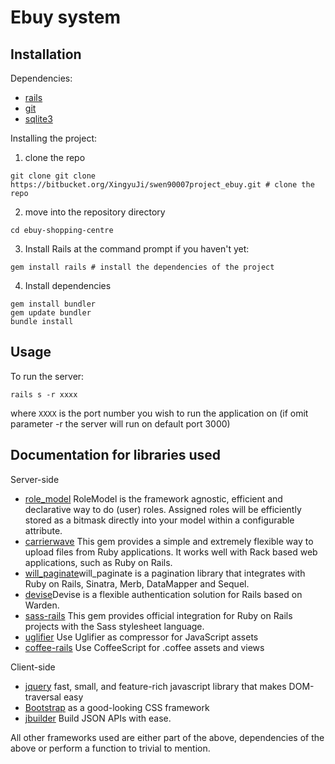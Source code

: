 # Ebuy system

## Installation

Dependencies:
- [rails](http://http://rubyonrails.org/)
- [git](http://git-scm.com/)
- [sqlite3](https://sqlite.org/)

Installing the project:
1. clone the repo
```
git clone git clone https://bitbucket.org/XingyuJi/swen90007project_ebuy.git # clone the repo
```
2. move into the repository directory
```
cd ebuy-shopping-centre
```
3. Install Rails at the command prompt if you haven't yet:
```
gem install rails # install the dependencies of the project
```
4. Install dependencies
```
gem install bundler
gem update bundler
bundle install
```
## Usage

To run the server:
```
rails s -r xxxx
```
where `XXXX` is the port number you wish to run the application on (if omit parameter -r the server will run on default port 3000)

## Documentation for libraries used

Server-side

- [role_model](https://github.com/martinrehfeld/role_model) RoleModel is the framework agnostic, efficient and declarative way to do (user) roles. Assigned roles will be efficiently stored as a bitmask directly into your model within a configurable attribute.
- [carrierwave](https://github.com/carrierwaveuploader/carrierwave) This gem provides a simple and extremely flexible way to upload files from Ruby applications. It works well with Rack based web applications, such as Ruby on Rails.
- [will_paginate](https://github.com/mislav/will_paginate)will_paginate is a pagination library that integrates with Ruby on Rails, Sinatra, Merb, DataMapper and Sequel.
- [devise](https://github.com/plataformatec/devise)Devise is a flexible authentication solution for Rails based on Warden.
- [sass-rails](https://github.com/rails/sass-rails) This gem provides official integration for Ruby on Rails projects with the Sass stylesheet language.
- [uglifier](https://github.com/lautis/uglifier) Use Uglifier as compressor for JavaScript assets
- [coffee-rails](https://github.com/rails/coffee-rails) Use CoffeeScript for .coffee assets and views

Client-side

- [jquery](http://jquery.com/) fast, small, and feature-rich javascript library that makes DOM-traversal easy
- [Bootstrap](http://getbootstrap.com/) as a good-looking CSS framework
- [jbuilder](https://github.com/rails/jbuilder) Build JSON APIs with ease.

All other frameworks used are either part of the above, dependencies of the above or perform a function to trivial to mention.

